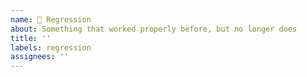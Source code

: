 ```yaml
---
name: 🐛 Regression
about: Something that worked properly before, but no longer does
title: ''
labels: regression
assignees: ''
---
```


<!--
No extensive forms or lists here. Use common sense and provide the necessary
information that helps me or others to help you. Depending on the type of issue,
it may be of great help (or you may be asked) to create a minimal reproduction.
Make sure you've read https://knip.dev/guides/troubleshooting

- What's the latest version it worked properly for you?
- What's the first version it stopped working properly for you?

Thanks!
-->
